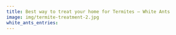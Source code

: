 ```yaml
---
title: Best way to treat your home for Termites – White Ants
image: img/termite-treatment-2.jpg
white_ants_entries:
---
```

